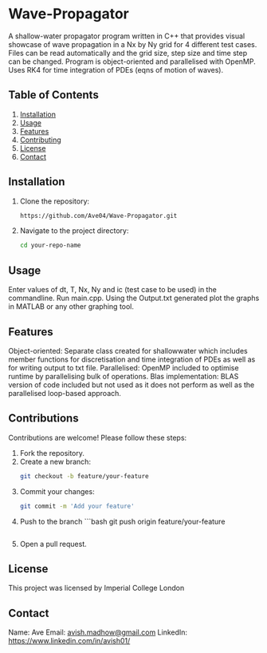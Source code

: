﻿# Wave-Propagator

A shallow-water propagator program written in C++ that provides visual showcase of wave propagation in a Nx by Ny grid for 4 different test cases. Files can be read automatically and the grid size, step size and time step can be changed. Program is object-oriented and parallelised with OpenMP. Uses RK4 for time integration of PDEs (eqns of motion of waves). 

## Table of Contents

1. [Installation](#installation)
2. [Usage](#usage)
3. [Features](#features)
4. [Contributing](#contributing)
5. [License](#license)
6. [Contact](#contact)

## Installation

1. Clone the repository:
    ```bash
    https://github.com/Ave04/Wave-Propagator.git
    ```

2. Navigate to the project directory:
    ```bash
    cd your-repo-name
    ```


## Usage

Enter values of dt, T, Nx, Ny and ic (test case to be used) in the commandline.
Run main.cpp.
Using the Output.txt generated plot the graphs in MATLAB or any other graphing tool.

## Features

Object-oriented: Separate class created for shallowwater which includes member functions for discretisation and time integration of PDEs as well as for writing output to txt file.
Parallelised: OpenMP included to optimise runtime by parallelising bulk of operations.
Blas implementation: BLAS version of code included but not used as it does not perform as well as the parallelised loop-based approach.

## Contributions

Contributions are welcome! Please follow these steps:

1. Fork the repository.
2. Create a new branch:
   ```bash
   git checkout -b feature/your-feature
   ```
3. Commit your changes:
   ```bash
   git commit -m 'Add your feature'
   ```
4. Push to the branch ```bash
   git push origin feature/your-feature
   ```
5. Open a pull request.

## License
This project was licensed by Imperial College London

## Contact
Name: Ave
Email: avish.madhow@gmail.com
LinkedIn: https://www.linkedin.com/in/avish01/
